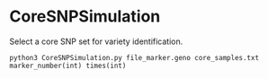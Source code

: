 # CoreSNPSimulation
Select a core SNP set for variety identification.

```
python3 CoreSNPSimulation.py file_marker.geno core_samples.txt marker_number(int) times(int)
```
